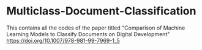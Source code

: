 # Multiclass-Document-Classification
This contains all the codes of the paper titled "Comparison of Machine Learning Models to Classify Documents on Digital Development"
https://doi.org/10.1007/978-981-99-7969-1_5
